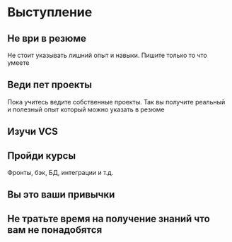 # Выступление
## Не ври в резюме
Не стоит указывать лишний опыт и навыки. Пишите только то что умеете
## Веди пет проекты
Пока учитесь ведите собственные проекты. Так вы получите реальный и полезный опыт который можно указать в резюме
## Изучи VCS
## Пройди курсы
Фронты, бэк, БД, интеграции и т.д.
## Вы это ваши привычки

## Не тратьте время на получение знаний что вам не понадобятся